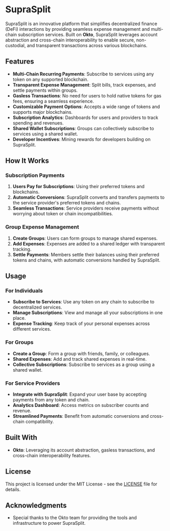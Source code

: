 # SupraSplit

SupraSplit is an innovative platform that simplifies decentralized finance (DeFi) interactions by providing seamless expense management and multi-chain subscription services. Built on **Okto**, SupraSplit leverages account abstraction and cross-chain interoperability to enable secure, non-custodial, and transparent transactions across various blockchains.

## Features

- **Multi-Chain Recurring Payments**: Subscribe to services using any token on any supported blockchain.
- **Transparent Expense Management**: Split bills, track expenses, and settle payments within groups.
- **Gasless Transactions**: No need for users to hold native tokens for gas fees, ensuring a seamless experience.
- **Customizable Payment Options**: Accepts a wide range of tokens and supports major blockchains.
- **Subscription Analytics**: Dashboards for users and providers to track spending and revenues.
- **Shared Wallet Subscriptions**: Groups can collectively subscribe to services using a shared wallet.
- **Developer Incentives**: Mining rewards for developers building on SupraSplit.

## How It Works

### Subscription Payments
1. **Users Pay for Subscriptions**: Using their preferred tokens and blockchains.
2. **Automatic Conversions**: SupraSplit converts and transfers payments to the service provider's preferred tokens and chains.
3. **Seamless Transactions**: Service providers receive payments without worrying about token or chain incompatibilities.

### Group Expense Management
1. **Create Groups**: Users can form groups to manage shared expenses.
2. **Add Expenses**: Expenses are added to a shared ledger with transparent tracking.
3. **Settle Payments**: Members settle their balances using their preferred tokens and chains, with automatic conversions handled by SupraSplit.

## Usage

### For Individuals
- **Subscribe to Services**: Use any token on any chain to subscribe to decentralized services.
- **Manage Subscriptions**: View and manage all your subscriptions in one place.
- **Expense Tracking**: Keep track of your personal expenses across different services.

### For Groups
- **Create a Group**: Form a group with friends, family, or colleagues.
- **Shared Expenses**: Add and track shared expenses in real-time.
- **Collective Subscriptions**: Subscribe to services as a group using a shared wallet.

### For Service Providers
- **Integrate with SupraSplit**: Expand your user base by accepting payments from any token and chain.
- **Analytics Dashboard**: Access metrics on subscriber counts and revenue.
- **Streamlined Payments**: Benefit from automatic conversions and cross-chain compatibility.

## Built With
- **Okto**: Leveraging its account abstraction, gasless transactions, and cross-chain interoperability features.

## License
This project is licensed under the MIT License - see the [LICENSE](LICENSE) file for details.

## Acknowledgments
- Special thanks to the Okto team for providing the tools and infrastructure to power SupraSplit.
